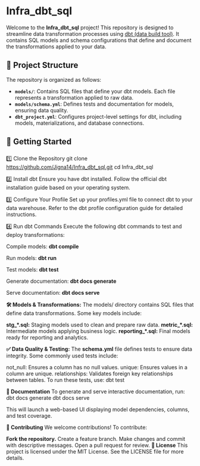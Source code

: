 # Infra_dbt_sql

Welcome to the **Infra_dbt_sql** project! This repository is designed to streamline data transformation processes using [dbt (data build tool)](https://www.getdbt.com/). It contains SQL models and schema configurations that define and document the transformations applied to your data.

## 📂 Project Structure

The repository is organized as follows:

- **`models/`**: Contains SQL files that define your dbt models. Each file represents a transformation applied to raw data.
- **`models/schema.yml`**: Defines tests and documentation for models, ensuring data quality.
- **`dbt_project.yml`**: Configures project-level settings for dbt, including models, materializations, and database connections.

## 🚀 Getting Started

### 
1️⃣ Clone the Repository
git clone https://github.com/Jigna14/Infra_dbt_sql.git
cd Infra_dbt_sql

2️⃣ Install dbt
Ensure you have dbt installed. Follow the official dbt installation guide based on your operating system.

3️⃣ Configure Your Profile
Set up your profiles.yml file to connect dbt to your data warehouse. Refer to the dbt profile configuration guide for detailed instructions.

4️⃣ Run dbt Commands
Execute the following dbt commands to test and deploy transformations:

Compile models:
**dbt compile**

Run models:
**dbt run**

Test models:
**dbt test**

Generate documentation:
**dbt docs generate**

Serve documentation:
**dbt docs serve**


**🛠 Models & Transformations:**
The models/ directory contains SQL files that define data transformations. Some key models include:

**stg_*.sql:** Staging models used to clean and prepare raw data.
**metric_*.sql:** Intermediate models applying business logic.
**reporting_*.sql:** Final models ready for reporting and analytics.

**✅ Data Quality & Testing:**
The **schema.yml** file defines tests to ensure data integrity. Some commonly used tests include:

not_null: Ensures a column has no null values.
unique: Ensures values in a column are unique.
relationships: Validates foreign key relationships between tables.
To run these tests, use:
dbt test

**📖 Documentation**
To generate and serve interactive documentation, run:
dbt docs generate
dbt docs serve

This will launch a web-based UI displaying model dependencies, columns, and test coverage.

**📌 Contributing**
We welcome contributions! To contribute:

**Fork the repository.**
Create a feature branch.
Make changes and commit with descriptive messages.
Open a pull request for review.
**📄 License**
This project is licensed under the MIT License. See the LICENSE file for more details.
